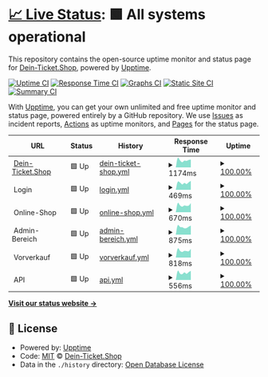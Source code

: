 # [📈 Live Status](https://Dein-Ticket-Shop.github.io/status): <!--live status--> **🟩 All systems operational**

This repository contains the open-source uptime monitor and status page for [Dein-Ticket.Shop](https://dein-ticket.shop), powered by [Upptime](https://github.com/upptime/upptime).

[![Uptime CI](https://github.com/Dein-Ticket-Shop/status/workflows/Uptime%20CI/badge.svg)](https://github.com/Dein-Ticket-Shop/status/actions?query=workflow%3A%22Uptime+CI%22)
[![Response Time CI](https://github.com/Dein-Ticket-Shop/status/workflows/Response%20Time%20CI/badge.svg)](https://github.com/Dein-Ticket-Shop/status/actions?query=workflow%3A%22Response+Time+CI%22)
[![Graphs CI](https://github.com/Dein-Ticket-Shop/status/workflows/Graphs%20CI/badge.svg)](https://github.com/Dein-Ticket-Shop/status/actions?query=workflow%3A%22Graphs+CI%22)
[![Static Site CI](https://github.com/Dein-Ticket-Shop/status/workflows/Static%20Site%20CI/badge.svg)](https://github.com/Dein-Ticket-Shop/status/actions?query=workflow%3A%22Static+Site+CI%22)
[![Summary CI](https://github.com/Dein-Ticket-Shop/status/workflows/Summary%20CI/badge.svg)](https://github.com/Dein-Ticket-Shop/status/actions?query=workflow%3A%22Summary+CI%22)

With [Upptime](https://upptime.js.org), you can get your own unlimited and free uptime monitor and status page, powered entirely by a GitHub repository. We use [Issues](https://github.com/Dein-Ticket-Shop/status/issues) as incident reports, [Actions](https://github.com/Dein-Ticket-Shop/status/actions) as uptime monitors, and [Pages](https://Dein-Ticket-Shop.github.io/status) for the status page.

<!--start: status pages-->
<!-- This summary is generated by Upptime (https://github.com/upptime/upptime) -->
<!-- Do not edit this manually, your changes will be overwritten -->
<!-- prettier-ignore -->
| URL | Status | History | Response Time | Uptime |
| --- | ------ | ------- | ------------- | ------ |
| <img alt="" src="https://icons.duckduckgo.com/ip3/dein-ticket.shop.ico" height="13"> [Dein-Ticket.Shop](https://dein-ticket.shop) | 🟩 Up | [dein-ticket-shop.yml](https://github.com/Dein-Ticket-Shop/status/commits/HEAD/history/dein-ticket-shop.yml) | <details><summary><img alt="Response time graph" src="./graphs/dein-ticket-shop/response-time-week.png" height="20"> 1174ms</summary><br><a href="https://Dein-Ticket-Shop.github.io/status/history/dein-ticket-shop"><img alt="Response time 1429" src="https://img.shields.io/endpoint?url=https%3A%2F%2Fraw.githubusercontent.com%2FDein-Ticket-Shop%2Fstatus%2FHEAD%2Fapi%2Fdein-ticket-shop%2Fresponse-time.json"></a><br><a href="https://Dein-Ticket-Shop.github.io/status/history/dein-ticket-shop"><img alt="24-hour response time 1037" src="https://img.shields.io/endpoint?url=https%3A%2F%2Fraw.githubusercontent.com%2FDein-Ticket-Shop%2Fstatus%2FHEAD%2Fapi%2Fdein-ticket-shop%2Fresponse-time-day.json"></a><br><a href="https://Dein-Ticket-Shop.github.io/status/history/dein-ticket-shop"><img alt="7-day response time 1174" src="https://img.shields.io/endpoint?url=https%3A%2F%2Fraw.githubusercontent.com%2FDein-Ticket-Shop%2Fstatus%2FHEAD%2Fapi%2Fdein-ticket-shop%2Fresponse-time-week.json"></a><br><a href="https://Dein-Ticket-Shop.github.io/status/history/dein-ticket-shop"><img alt="30-day response time 1631" src="https://img.shields.io/endpoint?url=https%3A%2F%2Fraw.githubusercontent.com%2FDein-Ticket-Shop%2Fstatus%2FHEAD%2Fapi%2Fdein-ticket-shop%2Fresponse-time-month.json"></a><br><a href="https://Dein-Ticket-Shop.github.io/status/history/dein-ticket-shop"><img alt="1-year response time 1691" src="https://img.shields.io/endpoint?url=https%3A%2F%2Fraw.githubusercontent.com%2FDein-Ticket-Shop%2Fstatus%2FHEAD%2Fapi%2Fdein-ticket-shop%2Fresponse-time-year.json"></a></details> | <details><summary><a href="https://Dein-Ticket-Shop.github.io/status/history/dein-ticket-shop">100.00%</a></summary><a href="https://Dein-Ticket-Shop.github.io/status/history/dein-ticket-shop"><img alt="All-time uptime 99.95%" src="https://img.shields.io/endpoint?url=https%3A%2F%2Fraw.githubusercontent.com%2FDein-Ticket-Shop%2Fstatus%2FHEAD%2Fapi%2Fdein-ticket-shop%2Fuptime.json"></a><br><a href="https://Dein-Ticket-Shop.github.io/status/history/dein-ticket-shop"><img alt="24-hour uptime 100.00%" src="https://img.shields.io/endpoint?url=https%3A%2F%2Fraw.githubusercontent.com%2FDein-Ticket-Shop%2Fstatus%2FHEAD%2Fapi%2Fdein-ticket-shop%2Fuptime-day.json"></a><br><a href="https://Dein-Ticket-Shop.github.io/status/history/dein-ticket-shop"><img alt="7-day uptime 100.00%" src="https://img.shields.io/endpoint?url=https%3A%2F%2Fraw.githubusercontent.com%2FDein-Ticket-Shop%2Fstatus%2FHEAD%2Fapi%2Fdein-ticket-shop%2Fuptime-week.json"></a><br><a href="https://Dein-Ticket-Shop.github.io/status/history/dein-ticket-shop"><img alt="30-day uptime 100.00%" src="https://img.shields.io/endpoint?url=https%3A%2F%2Fraw.githubusercontent.com%2FDein-Ticket-Shop%2Fstatus%2FHEAD%2Fapi%2Fdein-ticket-shop%2Fuptime-month.json"></a><br><a href="https://Dein-Ticket-Shop.github.io/status/history/dein-ticket-shop"><img alt="1-year uptime 99.94%" src="https://img.shields.io/endpoint?url=https%3A%2F%2Fraw.githubusercontent.com%2FDein-Ticket-Shop%2Fstatus%2FHEAD%2Fapi%2Fdein-ticket-shop%2Fuptime-year.json"></a></details>
| <img alt="" src="https://icons.duckduckgo.com/ip3/null.ico" height="13"> Login | 🟩 Up | [login.yml](https://github.com/Dein-Ticket-Shop/status/commits/HEAD/history/login.yml) | <details><summary><img alt="Response time graph" src="./graphs/login/response-time-week.png" height="20"> 469ms</summary><br><a href="https://Dein-Ticket-Shop.github.io/status/history/login"><img alt="Response time 468" src="https://img.shields.io/endpoint?url=https%3A%2F%2Fraw.githubusercontent.com%2FDein-Ticket-Shop%2Fstatus%2FHEAD%2Fapi%2Flogin%2Fresponse-time.json"></a><br><a href="https://Dein-Ticket-Shop.github.io/status/history/login"><img alt="24-hour response time 421" src="https://img.shields.io/endpoint?url=https%3A%2F%2Fraw.githubusercontent.com%2FDein-Ticket-Shop%2Fstatus%2FHEAD%2Fapi%2Flogin%2Fresponse-time-day.json"></a><br><a href="https://Dein-Ticket-Shop.github.io/status/history/login"><img alt="7-day response time 469" src="https://img.shields.io/endpoint?url=https%3A%2F%2Fraw.githubusercontent.com%2FDein-Ticket-Shop%2Fstatus%2FHEAD%2Fapi%2Flogin%2Fresponse-time-week.json"></a><br><a href="https://Dein-Ticket-Shop.github.io/status/history/login"><img alt="30-day response time 457" src="https://img.shields.io/endpoint?url=https%3A%2F%2Fraw.githubusercontent.com%2FDein-Ticket-Shop%2Fstatus%2FHEAD%2Fapi%2Flogin%2Fresponse-time-month.json"></a><br><a href="https://Dein-Ticket-Shop.github.io/status/history/login"><img alt="1-year response time 465" src="https://img.shields.io/endpoint?url=https%3A%2F%2Fraw.githubusercontent.com%2FDein-Ticket-Shop%2Fstatus%2FHEAD%2Fapi%2Flogin%2Fresponse-time-year.json"></a></details> | <details><summary><a href="https://Dein-Ticket-Shop.github.io/status/history/login">100.00%</a></summary><a href="https://Dein-Ticket-Shop.github.io/status/history/login"><img alt="All-time uptime 100.00%" src="https://img.shields.io/endpoint?url=https%3A%2F%2Fraw.githubusercontent.com%2FDein-Ticket-Shop%2Fstatus%2FHEAD%2Fapi%2Flogin%2Fuptime.json"></a><br><a href="https://Dein-Ticket-Shop.github.io/status/history/login"><img alt="24-hour uptime 100.00%" src="https://img.shields.io/endpoint?url=https%3A%2F%2Fraw.githubusercontent.com%2FDein-Ticket-Shop%2Fstatus%2FHEAD%2Fapi%2Flogin%2Fuptime-day.json"></a><br><a href="https://Dein-Ticket-Shop.github.io/status/history/login"><img alt="7-day uptime 100.00%" src="https://img.shields.io/endpoint?url=https%3A%2F%2Fraw.githubusercontent.com%2FDein-Ticket-Shop%2Fstatus%2FHEAD%2Fapi%2Flogin%2Fuptime-week.json"></a><br><a href="https://Dein-Ticket-Shop.github.io/status/history/login"><img alt="30-day uptime 100.00%" src="https://img.shields.io/endpoint?url=https%3A%2F%2Fraw.githubusercontent.com%2FDein-Ticket-Shop%2Fstatus%2FHEAD%2Fapi%2Flogin%2Fuptime-month.json"></a><br><a href="https://Dein-Ticket-Shop.github.io/status/history/login"><img alt="1-year uptime 100.00%" src="https://img.shields.io/endpoint?url=https%3A%2F%2Fraw.githubusercontent.com%2FDein-Ticket-Shop%2Fstatus%2FHEAD%2Fapi%2Flogin%2Fuptime-year.json"></a></details>
| <img alt="" src="https://icons.duckduckgo.com/ip3/null.ico" height="13"> Online-Shop | 🟩 Up | [online-shop.yml](https://github.com/Dein-Ticket-Shop/status/commits/HEAD/history/online-shop.yml) | <details><summary><img alt="Response time graph" src="./graphs/online-shop/response-time-week.png" height="20"> 670ms</summary><br><a href="https://Dein-Ticket-Shop.github.io/status/history/online-shop"><img alt="Response time 997" src="https://img.shields.io/endpoint?url=https%3A%2F%2Fraw.githubusercontent.com%2FDein-Ticket-Shop%2Fstatus%2FHEAD%2Fapi%2Fonline-shop%2Fresponse-time.json"></a><br><a href="https://Dein-Ticket-Shop.github.io/status/history/online-shop"><img alt="24-hour response time 651" src="https://img.shields.io/endpoint?url=https%3A%2F%2Fraw.githubusercontent.com%2FDein-Ticket-Shop%2Fstatus%2FHEAD%2Fapi%2Fonline-shop%2Fresponse-time-day.json"></a><br><a href="https://Dein-Ticket-Shop.github.io/status/history/online-shop"><img alt="7-day response time 670" src="https://img.shields.io/endpoint?url=https%3A%2F%2Fraw.githubusercontent.com%2FDein-Ticket-Shop%2Fstatus%2FHEAD%2Fapi%2Fonline-shop%2Fresponse-time-week.json"></a><br><a href="https://Dein-Ticket-Shop.github.io/status/history/online-shop"><img alt="30-day response time 712" src="https://img.shields.io/endpoint?url=https%3A%2F%2Fraw.githubusercontent.com%2FDein-Ticket-Shop%2Fstatus%2FHEAD%2Fapi%2Fonline-shop%2Fresponse-time-month.json"></a><br><a href="https://Dein-Ticket-Shop.github.io/status/history/online-shop"><img alt="1-year response time 1160" src="https://img.shields.io/endpoint?url=https%3A%2F%2Fraw.githubusercontent.com%2FDein-Ticket-Shop%2Fstatus%2FHEAD%2Fapi%2Fonline-shop%2Fresponse-time-year.json"></a></details> | <details><summary><a href="https://Dein-Ticket-Shop.github.io/status/history/online-shop">100.00%</a></summary><a href="https://Dein-Ticket-Shop.github.io/status/history/online-shop"><img alt="All-time uptime 99.93%" src="https://img.shields.io/endpoint?url=https%3A%2F%2Fraw.githubusercontent.com%2FDein-Ticket-Shop%2Fstatus%2FHEAD%2Fapi%2Fonline-shop%2Fuptime.json"></a><br><a href="https://Dein-Ticket-Shop.github.io/status/history/online-shop"><img alt="24-hour uptime 100.00%" src="https://img.shields.io/endpoint?url=https%3A%2F%2Fraw.githubusercontent.com%2FDein-Ticket-Shop%2Fstatus%2FHEAD%2Fapi%2Fonline-shop%2Fuptime-day.json"></a><br><a href="https://Dein-Ticket-Shop.github.io/status/history/online-shop"><img alt="7-day uptime 100.00%" src="https://img.shields.io/endpoint?url=https%3A%2F%2Fraw.githubusercontent.com%2FDein-Ticket-Shop%2Fstatus%2FHEAD%2Fapi%2Fonline-shop%2Fuptime-week.json"></a><br><a href="https://Dein-Ticket-Shop.github.io/status/history/online-shop"><img alt="30-day uptime 100.00%" src="https://img.shields.io/endpoint?url=https%3A%2F%2Fraw.githubusercontent.com%2FDein-Ticket-Shop%2Fstatus%2FHEAD%2Fapi%2Fonline-shop%2Fuptime-month.json"></a><br><a href="https://Dein-Ticket-Shop.github.io/status/history/online-shop"><img alt="1-year uptime 99.95%" src="https://img.shields.io/endpoint?url=https%3A%2F%2Fraw.githubusercontent.com%2FDein-Ticket-Shop%2Fstatus%2FHEAD%2Fapi%2Fonline-shop%2Fuptime-year.json"></a></details>
| <img alt="" src="https://icons.duckduckgo.com/ip3/null.ico" height="13"> Admin-Bereich | 🟩 Up | [admin-bereich.yml](https://github.com/Dein-Ticket-Shop/status/commits/HEAD/history/admin-bereich.yml) | <details><summary><img alt="Response time graph" src="./graphs/admin-bereich/response-time-week.png" height="20"> 875ms</summary><br><a href="https://Dein-Ticket-Shop.github.io/status/history/admin-bereich"><img alt="Response time 840" src="https://img.shields.io/endpoint?url=https%3A%2F%2Fraw.githubusercontent.com%2FDein-Ticket-Shop%2Fstatus%2FHEAD%2Fapi%2Fadmin-bereich%2Fresponse-time.json"></a><br><a href="https://Dein-Ticket-Shop.github.io/status/history/admin-bereich"><img alt="24-hour response time 806" src="https://img.shields.io/endpoint?url=https%3A%2F%2Fraw.githubusercontent.com%2FDein-Ticket-Shop%2Fstatus%2FHEAD%2Fapi%2Fadmin-bereich%2Fresponse-time-day.json"></a><br><a href="https://Dein-Ticket-Shop.github.io/status/history/admin-bereich"><img alt="7-day response time 875" src="https://img.shields.io/endpoint?url=https%3A%2F%2Fraw.githubusercontent.com%2FDein-Ticket-Shop%2Fstatus%2FHEAD%2Fapi%2Fadmin-bereich%2Fresponse-time-week.json"></a><br><a href="https://Dein-Ticket-Shop.github.io/status/history/admin-bereich"><img alt="30-day response time 874" src="https://img.shields.io/endpoint?url=https%3A%2F%2Fraw.githubusercontent.com%2FDein-Ticket-Shop%2Fstatus%2FHEAD%2Fapi%2Fadmin-bereich%2Fresponse-time-month.json"></a><br><a href="https://Dein-Ticket-Shop.github.io/status/history/admin-bereich"><img alt="1-year response time 929" src="https://img.shields.io/endpoint?url=https%3A%2F%2Fraw.githubusercontent.com%2FDein-Ticket-Shop%2Fstatus%2FHEAD%2Fapi%2Fadmin-bereich%2Fresponse-time-year.json"></a></details> | <details><summary><a href="https://Dein-Ticket-Shop.github.io/status/history/admin-bereich">100.00%</a></summary><a href="https://Dein-Ticket-Shop.github.io/status/history/admin-bereich"><img alt="All-time uptime 99.97%" src="https://img.shields.io/endpoint?url=https%3A%2F%2Fraw.githubusercontent.com%2FDein-Ticket-Shop%2Fstatus%2FHEAD%2Fapi%2Fadmin-bereich%2Fuptime.json"></a><br><a href="https://Dein-Ticket-Shop.github.io/status/history/admin-bereich"><img alt="24-hour uptime 100.00%" src="https://img.shields.io/endpoint?url=https%3A%2F%2Fraw.githubusercontent.com%2FDein-Ticket-Shop%2Fstatus%2FHEAD%2Fapi%2Fadmin-bereich%2Fuptime-day.json"></a><br><a href="https://Dein-Ticket-Shop.github.io/status/history/admin-bereich"><img alt="7-day uptime 100.00%" src="https://img.shields.io/endpoint?url=https%3A%2F%2Fraw.githubusercontent.com%2FDein-Ticket-Shop%2Fstatus%2FHEAD%2Fapi%2Fadmin-bereich%2Fuptime-week.json"></a><br><a href="https://Dein-Ticket-Shop.github.io/status/history/admin-bereich"><img alt="30-day uptime 100.00%" src="https://img.shields.io/endpoint?url=https%3A%2F%2Fraw.githubusercontent.com%2FDein-Ticket-Shop%2Fstatus%2FHEAD%2Fapi%2Fadmin-bereich%2Fuptime-month.json"></a><br><a href="https://Dein-Ticket-Shop.github.io/status/history/admin-bereich"><img alt="1-year uptime 99.96%" src="https://img.shields.io/endpoint?url=https%3A%2F%2Fraw.githubusercontent.com%2FDein-Ticket-Shop%2Fstatus%2FHEAD%2Fapi%2Fadmin-bereich%2Fuptime-year.json"></a></details>
| <img alt="" src="https://icons.duckduckgo.com/ip3/null.ico" height="13"> Vorverkauf | 🟩 Up | [vorverkauf.yml](https://github.com/Dein-Ticket-Shop/status/commits/HEAD/history/vorverkauf.yml) | <details><summary><img alt="Response time graph" src="./graphs/vorverkauf/response-time-week.png" height="20"> 818ms</summary><br><a href="https://Dein-Ticket-Shop.github.io/status/history/vorverkauf"><img alt="Response time 797" src="https://img.shields.io/endpoint?url=https%3A%2F%2Fraw.githubusercontent.com%2FDein-Ticket-Shop%2Fstatus%2FHEAD%2Fapi%2Fvorverkauf%2Fresponse-time.json"></a><br><a href="https://Dein-Ticket-Shop.github.io/status/history/vorverkauf"><img alt="24-hour response time 980" src="https://img.shields.io/endpoint?url=https%3A%2F%2Fraw.githubusercontent.com%2FDein-Ticket-Shop%2Fstatus%2FHEAD%2Fapi%2Fvorverkauf%2Fresponse-time-day.json"></a><br><a href="https://Dein-Ticket-Shop.github.io/status/history/vorverkauf"><img alt="7-day response time 818" src="https://img.shields.io/endpoint?url=https%3A%2F%2Fraw.githubusercontent.com%2FDein-Ticket-Shop%2Fstatus%2FHEAD%2Fapi%2Fvorverkauf%2Fresponse-time-week.json"></a><br><a href="https://Dein-Ticket-Shop.github.io/status/history/vorverkauf"><img alt="30-day response time 819" src="https://img.shields.io/endpoint?url=https%3A%2F%2Fraw.githubusercontent.com%2FDein-Ticket-Shop%2Fstatus%2FHEAD%2Fapi%2Fvorverkauf%2Fresponse-time-month.json"></a><br><a href="https://Dein-Ticket-Shop.github.io/status/history/vorverkauf"><img alt="1-year response time 882" src="https://img.shields.io/endpoint?url=https%3A%2F%2Fraw.githubusercontent.com%2FDein-Ticket-Shop%2Fstatus%2FHEAD%2Fapi%2Fvorverkauf%2Fresponse-time-year.json"></a></details> | <details><summary><a href="https://Dein-Ticket-Shop.github.io/status/history/vorverkauf">100.00%</a></summary><a href="https://Dein-Ticket-Shop.github.io/status/history/vorverkauf"><img alt="All-time uptime 99.97%" src="https://img.shields.io/endpoint?url=https%3A%2F%2Fraw.githubusercontent.com%2FDein-Ticket-Shop%2Fstatus%2FHEAD%2Fapi%2Fvorverkauf%2Fuptime.json"></a><br><a href="https://Dein-Ticket-Shop.github.io/status/history/vorverkauf"><img alt="24-hour uptime 100.00%" src="https://img.shields.io/endpoint?url=https%3A%2F%2Fraw.githubusercontent.com%2FDein-Ticket-Shop%2Fstatus%2FHEAD%2Fapi%2Fvorverkauf%2Fuptime-day.json"></a><br><a href="https://Dein-Ticket-Shop.github.io/status/history/vorverkauf"><img alt="7-day uptime 100.00%" src="https://img.shields.io/endpoint?url=https%3A%2F%2Fraw.githubusercontent.com%2FDein-Ticket-Shop%2Fstatus%2FHEAD%2Fapi%2Fvorverkauf%2Fuptime-week.json"></a><br><a href="https://Dein-Ticket-Shop.github.io/status/history/vorverkauf"><img alt="30-day uptime 100.00%" src="https://img.shields.io/endpoint?url=https%3A%2F%2Fraw.githubusercontent.com%2FDein-Ticket-Shop%2Fstatus%2FHEAD%2Fapi%2Fvorverkauf%2Fuptime-month.json"></a><br><a href="https://Dein-Ticket-Shop.github.io/status/history/vorverkauf"><img alt="1-year uptime 99.96%" src="https://img.shields.io/endpoint?url=https%3A%2F%2Fraw.githubusercontent.com%2FDein-Ticket-Shop%2Fstatus%2FHEAD%2Fapi%2Fvorverkauf%2Fuptime-year.json"></a></details>
| <img alt="" src="https://icons.duckduckgo.com/ip3/null.ico" height="13"> API | 🟩 Up | [api.yml](https://github.com/Dein-Ticket-Shop/status/commits/HEAD/history/api.yml) | <details><summary><img alt="Response time graph" src="./graphs/api/response-time-week.png" height="20"> 556ms</summary><br><a href="https://Dein-Ticket-Shop.github.io/status/history/api"><img alt="Response time 482" src="https://img.shields.io/endpoint?url=https%3A%2F%2Fraw.githubusercontent.com%2FDein-Ticket-Shop%2Fstatus%2FHEAD%2Fapi%2Fapi%2Fresponse-time.json"></a><br><a href="https://Dein-Ticket-Shop.github.io/status/history/api"><img alt="24-hour response time 530" src="https://img.shields.io/endpoint?url=https%3A%2F%2Fraw.githubusercontent.com%2FDein-Ticket-Shop%2Fstatus%2FHEAD%2Fapi%2Fapi%2Fresponse-time-day.json"></a><br><a href="https://Dein-Ticket-Shop.github.io/status/history/api"><img alt="7-day response time 556" src="https://img.shields.io/endpoint?url=https%3A%2F%2Fraw.githubusercontent.com%2FDein-Ticket-Shop%2Fstatus%2FHEAD%2Fapi%2Fapi%2Fresponse-time-week.json"></a><br><a href="https://Dein-Ticket-Shop.github.io/status/history/api"><img alt="30-day response time 571" src="https://img.shields.io/endpoint?url=https%3A%2F%2Fraw.githubusercontent.com%2FDein-Ticket-Shop%2Fstatus%2FHEAD%2Fapi%2Fapi%2Fresponse-time-month.json"></a><br><a href="https://Dein-Ticket-Shop.github.io/status/history/api"><img alt="1-year response time 505" src="https://img.shields.io/endpoint?url=https%3A%2F%2Fraw.githubusercontent.com%2FDein-Ticket-Shop%2Fstatus%2FHEAD%2Fapi%2Fapi%2Fresponse-time-year.json"></a></details> | <details><summary><a href="https://Dein-Ticket-Shop.github.io/status/history/api">100.00%</a></summary><a href="https://Dein-Ticket-Shop.github.io/status/history/api"><img alt="All-time uptime 99.99%" src="https://img.shields.io/endpoint?url=https%3A%2F%2Fraw.githubusercontent.com%2FDein-Ticket-Shop%2Fstatus%2FHEAD%2Fapi%2Fapi%2Fuptime.json"></a><br><a href="https://Dein-Ticket-Shop.github.io/status/history/api"><img alt="24-hour uptime 100.00%" src="https://img.shields.io/endpoint?url=https%3A%2F%2Fraw.githubusercontent.com%2FDein-Ticket-Shop%2Fstatus%2FHEAD%2Fapi%2Fapi%2Fuptime-day.json"></a><br><a href="https://Dein-Ticket-Shop.github.io/status/history/api"><img alt="7-day uptime 100.00%" src="https://img.shields.io/endpoint?url=https%3A%2F%2Fraw.githubusercontent.com%2FDein-Ticket-Shop%2Fstatus%2FHEAD%2Fapi%2Fapi%2Fuptime-week.json"></a><br><a href="https://Dein-Ticket-Shop.github.io/status/history/api"><img alt="30-day uptime 100.00%" src="https://img.shields.io/endpoint?url=https%3A%2F%2Fraw.githubusercontent.com%2FDein-Ticket-Shop%2Fstatus%2FHEAD%2Fapi%2Fapi%2Fuptime-month.json"></a><br><a href="https://Dein-Ticket-Shop.github.io/status/history/api"><img alt="1-year uptime 100.00%" src="https://img.shields.io/endpoint?url=https%3A%2F%2Fraw.githubusercontent.com%2FDein-Ticket-Shop%2Fstatus%2FHEAD%2Fapi%2Fapi%2Fuptime-year.json"></a></details>

<!--end: status pages-->

[**Visit our status website →**](https://Dein-Ticket-Shop.github.io/status)

## 📄 License

- Powered by: [Upptime](https://github.com/upptime/upptime)
- Code: [MIT](./LICENSE) © [Dein-Ticket.Shop](https://dein-ticket.shop)
- Data in the `./history` directory: [Open Database License](https://opendatacommons.org/licenses/odbl/1-0/)
